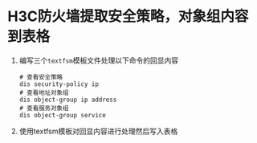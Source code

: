 # H3C防火墙提取安全策略，对象组内容到表格 

1. 编写三个`textfsm`模板文件处理以下命令的回显内容

   ```
   # 查看安全策略
   dis security-policy ip
   # 查看地址对象组
   dis object-group ip address 
   # 查看服务对象组
   dis object-group service 
   ```

2. 使用textfsm模板对回显内容进行处理然后写入表格
